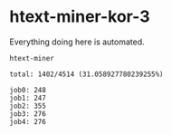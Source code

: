 # htext-miner-kor-3

Everything doing here is automated.

```
htext-miner

total: 1402/4514 (31.058927780239255%)

job0: 248
job1: 247
job2: 355
job3: 276
job4: 276
```
